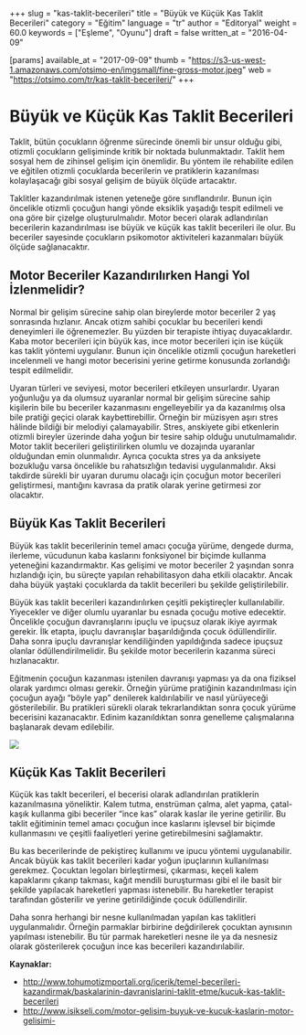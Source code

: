 +++
slug = "kas-taklit-becerileri"
title = "Büyük ve Küçük Kas Taklit Becerileri"
category = "Eğitim"
language = "tr"
author = "Editoryal"
weight = 60.0
keywords = ["Eşleme", "Oyunu"]
draft = false
written_at = "2016-04-09"

[params]
available_at = "2017-09-09"
thumb = "https://s3-us-west-1.amazonaws.com/otsimo-en/imgsmall/fine-gross-motor.jpeg"
web = "https://otsimo.com/tr/kas-taklit-becerileri/"
+++


# Büyük ve Küçük Kas Taklit Becerileri

Taklit, bütün çocukların öğrenme sürecinde önemli bir unsur olduğu gibi, otizmli çocukların gelişiminde kritik bir noktada bulunmaktadır. Taklit hem sosyal hem de zihinsel gelişim için önemlidir. Bu yöntem ile rehabilite edilen ve eğitilen otizmli çocuklarda becerilerin ve pratiklerin kazanılması kolaylaşacağı gibi sosyal gelişim de büyük ölçüde artacaktır.

Taklitler kazandırılmak istenen yeteneğe göre sınıflandırılır. Bunun için öncelikle otizmli çocuğun hangi yönde eksiklik yaşadığı tespit edilmeli ve ona göre bir çizelge oluşturulmalıdır. Motor beceri olarak adlandırılan becerilerin kazandırılması ise büyük ve küçük kas taklit becerileri ile olur. Bu beceriler sayesinde çocukların psikomotor aktiviteleri kazanmaları büyük ölçüde sağlanacaktır.

## Motor Beceriler Kazandırılırken Hangi Yol İzlenmelidir?

Normal bir gelişim sürecine sahip olan bireylerde motor beceriler 2 yaş sonrasında hızlanır. Ancak otizm sahibi çocuklar bu becerileri kendi deneyimleri ile öğrenemezler. Bu yüzden bir terapiste ihtiyaç duyacaklardır. Kaba motor becerileri için büyük kas, ince motor becerileri için ise küçük kas taklit yöntemi uygulanır. Bunun için öncelikle otizmli çocuğun hareketleri incelenmeli ve hangi motor becerisini yerine getirme konusunda zorlandığı tespit edilmelidir.

Uyaran türleri ve seviyesi, motor becerileri etkileyen unsurlardır. Uyaran yoğunluğu ya da olumsuz uyaranlar normal bir gelişim sürecine sahip kişilerin bile bu beceriler kazanmasını engelleyebilir ya da kazanılmış olsa bile pratiği geçici olarak kaybettirebillir. Örneğin bir müzisyen aşırı stres hâlinde bildiği bir melodiyi çalamayabilir. Stres, anskiyete gibi etkenlerin otizmli bireyler üzerinde daha yoğun bir tesire sahip olduğu unutulmamalıdır. Motor taklit becerileri geliştirilirken olumlu ve dozajında uyaranlar olduğundan emin olunmalıdır. Ayrıca çocukta stres ya da anksiyete bozukluğu varsa öncelikle bu rahatsızlığın tedavisi uygulanmalıdır. Aksi takdirde sürekli bir uyaran durumu olacağı için çocuğun motor becerileri geliştirmesi, mantığını kavrasa da pratik olarak yerine getirmesi zor olacaktır.

## Büyük Kas Taklit Becerileri

Büyük kas taklit becerilerinin temel amacı çocuğa yürüme, dengede durma, ilerleme, vücudunun kaba kaslarını fonksiyonel bir biçimde kullanma yeteneğini kazandırmaktır. Kas gelişimi ve motor beceriler 2 yaşından sonra hızlandığı için, bu süreçte yapılan rehabilitasyon daha etkili olacaktır. Ancak daha büyük yaştaki çocuklarda da taklit becerileri bu şekilde geliştirilebilir.

Büyük kas taklit becerileri kazandırılırken çeşitli pekiştireçler kullanılabilir. Yiyecekler ve diğer olumlu uyaranlar bu esnada çocuğu motive edecektir. Öncelikle çocuğun davranışlarını ipuçlu ve ipuçsuz olarak ikiye ayırmak gerekir. İlk etapta, ipuçlu davranışlar başarıldığında çocuk ödüllendirilir. Daha sonra ipuçlu davranışlar kendiliğinden yapıldığında sadece ipuçsuz olanlar ödüllendirilmelidir. Bu şekilde motor becerilerin kazanma süreci hızlanacaktır.

Eğitmenin çocuğun kazanması istenilen davranışı yapması ya da ona fiziksel olarak yardımcı olması gerekir. Örneğin yürüme pratiğinin kazandırılması için çocuğun ayağı “böyle yap” denilerek kaldırılabilir ve nasıl yürüyeceği gösterilebilir. Bu pratikleri sürekli olarak tekrarlandıktan sonra çocuk yürüme becerisini kazanacaktır. Edinim kazanıldıktan sonra genelleme çalışmalarına başlanarak devam edilebilir.

![](https://s3-us-west-1.amazonaws.com/otsimo-en/imgsmall/blog_ici/baby_toy.jpg)

## Küçük Kas Taklit Becerileri

Küçük kas taklt becerileri, el becerisi olarak adlandırılan pratiklerin kazanılmasına yöneliktir. Kalem tutma, enstrüman çalma, alet yapma, çatal-kaşık kullanma gibi beceriler “ince kas” olarak kaslar ile yerine getirilir. Bu taklit eğitiminin temel amacı çocuğun ince kaslarını işlevsel bir biçimde kullanmasını ve çeşitli faaliyetleri yerine getirebilmesini sağlamaktır.

Bu kas becerilerinde de pekiştireç kullanımı ve ipucu yöntemi uygulanabilir. Ancak büyük kas taklit becerileri kadar yoğun ipuçlarının kullanılması gerekmez. Çocuktan legoları birleştirmesi, çıkarması, keçeli kalem kapaklarını çıkarıp takması, kağıt mendili buruşturması gibi el ile basit bir şekilde yapılacak hareketleri yapması istenebilir. Bu hareketler terapist tarafından gösterilir ve yerine getirildiğinde çocuk ödüllendirilir.

Daha sonra herhangi bir nesne kullanılmadan yapılan kas taklitleri uygulanmalıdır. Örneğin parmaklar birbirine değdirilerek çocuktan aynısının yapılması istenebilir. Bu tür parmak hareketleri nesne ile ya da nesnesiz olarak gösterilerek çocuğun ince kas becerileri kazandırılabilir.

**Kaynaklar:**

  * http://www.tohumotizmportali.org/icerik/temel-becerileri-kazandirmak/baskalarinin-davranislarini-taklit-etme/kucuk-kas-taklit-becerileri
  * http://www.isikseli.com/motor-gelisim-buyuk-ve-kucuk-kaslarin-motor-gelisimi-
